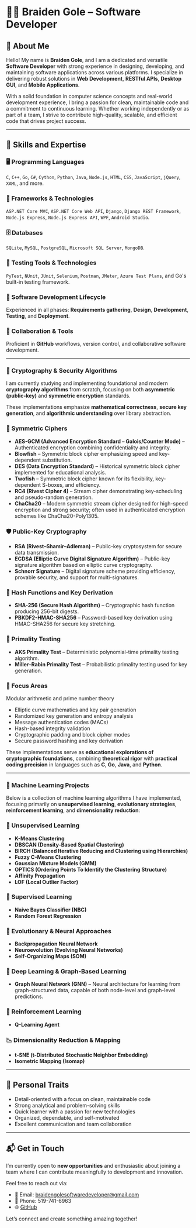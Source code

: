 # 👨‍💻 Braiden Gole – Software Developer

## 📌 About Me

Hello! My name is **Braiden Gole**, and I am a dedicated and versatile **Software Developer** with strong experience in designing, developing, and maintaining software applications across various platforms. I specialize in delivering robust solutions in **Web Development**, **RESTful APIs**, **Desktop GUI**, and **Mobile Applications**.

With a solid foundation in computer science concepts and real-world development experience, I bring a passion for clean, maintainable code and a commitment to continuous learning. Whether working independently or as part of a team, I strive to contribute high-quality, scalable, and efficient code that drives project success.

---

## 🧠 Skills and Expertise

### 🖥️ Programming Languages
`C`, `C++`, `Go`, `C#`, `Cython`, `Python`, `Java`, `Node.js`, `HTML`, `CSS`, `JavaScript`, `jQuery`, `XAML`, and more.

### 🔧 Frameworks & Technologies
`ASP.NET Core MVC`, `ASP.NET Core Web API`, `Django`, `Django REST Framework`, `Node.js Express`, `Node.js Express API`, `WPF`, `Android Studio`.

### 🗄️ Databases
`SQLite`, `MySQL`, `PostgreSQL`, `Microsoft SQL Server`, `MongoDB`.

### 🧪 Testing Tools & Technologies
`PyTest`, `NUnit`, `JUnit`, `Selenium`, `Postman`, `JMeter`, `Azure Test Plans`, and Go's built-in testing framework.

### 🔄 Software Development Lifecycle
Experienced in all phases: **Requirements gathering**, **Design**, **Development**, **Testing**, and **Deployment**.

### 🤝 Collaboration & Tools
Proficient in **GitHub** workflows, version control, and collaborative software development.

---
### 🔐 Cryptography & Security Algorithms

I am currently studying and implementing foundational and modern **cryptography algorithms** from scratch, focusing on both **asymmetric (public-key)** and **symmetric encryption** standards.

These implementations emphasize **mathematical correctness**, **secure key generation**, and **algorithmic understanding** over library abstraction.

### 🔑 Symmetric Ciphers

- **AES-GCM (Advanced Encryption Standard – Galois/Counter Mode)** – Authenticated encryption combining confidentiality and integrity.  
- **Blowfish** – Symmetric block cipher emphasizing speed and key-dependent substitution.  
- **DES (Data Encryption Standard)** – Historical symmetric block cipher implemented for educational analysis.  
- **Twofish** – Symmetric block cipher known for its flexibility, key-dependent S-boxes, and efficiency.  
- **RC4 (Rivest Cipher 4)** – Stream cipher demonstrating key-scheduling and pseudo-random generation.  
- **ChaCha20** – Modern symmetric stream cipher designed for high-speed encryption and strong security; often used in authenticated encryption schemes like ChaCha20-Poly1305.

### 🛡️ Public-Key Cryptography

- **RSA (Rivest–Shamir–Adleman)** – Public-key cryptosystem for secure data transmission.  
- **ECDSA (Elliptic Curve Digital Signature Algorithm)** – Public-key signature algorithm based on elliptic curve cryptography.  
- **Schnorr Signature** – Digital signature scheme providing efficiency, provable security, and support for multi-signatures.

### 🧮 Hash Functions and Key Derivation

- **SHA-256 (Secure Hash Algorithm)** – Cryptographic hash function producing 256-bit digests.  
- **PBKDF2-HMAC-SHA256** – Password-based key derivation using HMAC-SHA256 for secure key stretching.

### 📐 Primality Testing

- **AKS Primality Test** – Deterministic polynomial-time primality testing algorithm.  
- **Miller–Rabin Primality Test** – Probabilistic primality testing used for key generation.

### 🎯 Focus Areas
Modular arithmetic and prime number theory  
- Elliptic curve mathematics and key pair generation  
- Randomized key generation and entropy analysis  
- Message authentication codes (MACs)  
- Hash-based integrity validation  
- Cryptographic padding and block cipher modes  
- Secure password hashing and key derivation

These implementations serve as **educational explorations of cryptographic foundations**, combining **theoretical rigor** with **practical coding precision** in languages such as **C**, **Go**, **Java**, and **Python**.

---

### 🤖 Machine Learning Projects

Below is a collection of machine learning algorithms I have implemented, focusing primarily on **unsupervised learning**, **evolutionary strategies**, **reinforcement learning**, and **dimensionality reduction**:

### 🧩 Unsupervised Learning
- **K-Means Clustering**
- **DBSCAN (Density-Based Spatial Clustering)**
- **BIRCH (Balanced Iterative Reducing and Clustering using Hierarchies)**
- **Fuzzy C-Means Clustering**
- **Gaussian Mixture Models (GMM)**
- **OPTICS (Ordering Points To Identify the Clustering Structure)**
- **Affinity Propagation**
- **LOF (Local Outlier Factor)**

### 🧠 Supervised Learning
- **Naive Bayes Classifier (NBC)**
- **Random Forest Regression**

### 🧬 Evolutionary & Neural Approaches
- **Backpropagation Neural Network**
- **Neuroevolution (Evolving Neural Networks)**
- **Self-Organizing Maps (SOM)**

### 🔺 Deep Learning & Graph-Based Learning
- **Graph Neural Network (GNN)** – Neural architecture for learning from graph-structured data, capable of both node-level and graph-level predictions.

### 🎯 Reinforcement Learning
- **Q-Learning Agent**

### 📉 Dimensionality Reduction & Mapping
- **t-SNE (t-Distributed Stochastic Neighbor Embedding)**
- **Isometric Mapping (Isomap)**

---

## 🌟 Personal Traits

- Detail-oriented with a focus on clean, maintainable code  
- Strong analytical and problem-solving skills  
- Quick learner with a passion for new technologies  
- Organized, dependable, and self-motivated  
- Excellent communication and team collaboration  

---

## 📬 Get in Touch

I’m currently open to **new opportunities** and enthusiastic about joining a team where I can contribute meaningfully to development and innovation.

Feel free to reach out via:  
- 📧 Email: [braidengolesoftwaredeveloper@gmail.com](mailto:braidengolesoftwaredeveloper@gmail.com)  
- 📱 Phone: 519-741-6963  
- 🌐 [GitHub](https://github.com/bgolesoftwaredeveloper)

Let’s connect and create something amazing together!
